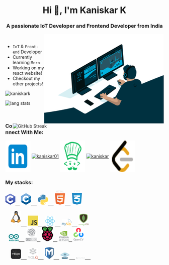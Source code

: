 <h1 align="center">Hi 👋, I'm Kaniskar K</h1>
<h3 align="center">A passionate IoT Developer and Frontend Developer from India</h3>


<img align="right" alt="desk" width="380px" src="./images/programmer.gif">
&ensp;

- `IoT` & `Front-end` Developer
- Currently learning `Mern`
- Working on my react website!
- Checkout my other projects!
<p align="left"> <img src="https://komarev.com/ghpvc/?username=KaniskarK&label=Profile%20views&color=0e75b6&style=flat" alt="kaniskark" /> </p>
<p align="left">
<img alt="lang stats" src="https://github-readme-stats.vercel.app/api/top-langs/?username=KaniskarK&layout=compact&hide_border=true&bg_color=1b2731&text_color=ebdfe2&title_color=eb1622&langs_count=10&hide=procfile&exclude_repo=dice,blog">
</p>

<img align="right" alt="GitHub Streak" width="480px" src="https://github-readme-streak-stats.herokuapp.com?user=KaniskarK&theme=vue-dark&hide_border=true">&ensp;


### Connect With Me:
<p align="left">
<a href="https://www.linkedin.com/in/kaniskar-k-a22520200/" target="blank"><img align="center" src="./images/linkedin.svg" alt="kaniskar" height="100" width="80" /></a>
<a href="https://stackoverflow.com/users/19772425/kaniskar" target="blank"><img align="center" src="./images/stackoverflow.svg" alt="kaniskar01" height="100" width="80" /></a>
<a href="https://www.codechef.com/users/kaniskar_61" target="blank"><img align="center" src="./images/code.svg" alt="kaniskar_61" height="100" width="80" /></a>
<a href="https://www.hackerrank.com/kaniskar01" target="blank"><img align="center" src="https://raw.githubusercontent.com/rahuldkjain/github-profile-readme-generator/master/src/images/icons/Social/hackerrank.svg" alt="kaniskar" height="100" width="80" /></a>
<a href="https://leetcode.com/KANISKAR/" target="blank"><img align="center" src="./images/leetcode.svg" alt="kaniskar" height="100" width="80" /></a>
</p>

### My stacks:

<div align="left">
<div>
    <a href="(https://en.wikipedia.org/wiki/C_(programming_language)"> <img alt=".c" src="./images/c.svg" width="32px" />&ensp;&ensp;</a>
    <a href="(https://cplusplus.com/doc/tutorial/)"> <img alt="cpp" src="./images/c++.svg" width="32px" /> &ensp;&ensp;</a>
    <a href="https://www.python.org/"> <img alt="py" src="./images/python.svg" width="32px" /> &ensp;&ensp;</a>
    <a href="https://developer.mozilla.org/en-US/docs/Web/HTML"> <img alt="htm" src="./images/html.svg" width="32px" /> &ensp;&ensp;</a>
    <a href="https://developer.mozilla.org/en-US/docs/Web/CSS"> <img alt="css" src="./images/css.svg" width="32px" /></a>
</div>
&ensp;
<div>
    &ensp;&ensp;
    <a href="https://www.linux.org/"> <img alt="Linux" src="./images/linux.svg" width="32px" /> &ensp;&ensp;</a>
    <a href="https://javascript.info/"> <img alt="javascript" src="./images/javascript.svg" width="32px" /> &ensp;&ensp;</a>
    <a href="https://reactjs.org/"> <img alt="react" src="./images/react.svg" width="32px" /> &ensp;&ensp;</a>
    <a href="https://www.mysql.com/"> <img alt="mysql" src="./images/mysql.svg" width="32px" /> &ensp;&ensp;</a>
    <a href="https://www.mongodb.com/"> <img alt="mongodb" src="./images/mongodb.svg" width="32px" /></a>
</div>
<div>
    &ensp;
    <a href="https://www.arduino.cc/"> <img alt=".vue" src="./images/arduino.svg" width="32px" /> &ensp;&ensp;</a>
    <a href="https://www.espressif.com/en/products/socs/esp8266"> <img alt="esp8266" src="./images/esp8266.svg" width="36px" /> &ensp;</a>
    <a href="https://www.raspberrypi.org/"> <img alt="raspberrypi" src="./images/raspberrypi.svg" width="36px" />&ensp;&ensp;</a>
    <a href="https://developer.nvidia.com/embedded/jetson-nano-developer-kit"> <img alt="jetson_nano" src="./images/jetsen.svg" width="32px" /> &ensp;</a>
    <a href="https://opencv.org/"> <img alt="opencv" src="./images/opencv.svg" width="32px" /></a>
</div>
&ensp;
<div>
    &ensp;&ensp;
    <a href="https://www.ryzerobotics.com/tello"> <img alt="tello" src="./images/tello.svg" width="32px" /> &ensp;&ensp;</a>
    <a href="https://pjreddie.com/darknet/yolo/"> <img alt="yolo" src="./images/yolo.svg" width="32px" /> &ensp;&ensp;</a>
    <a href="https://www.metasploit.com/"> <img alt="metasploit" src="./images/metasploit.svg" width="28px" /> &ensp;&ensp;</a>
    <a href="https://nmap.org/"> <img alt="nmap" src="./images/nmap.svg" width="28px" /> &ensp;&ensp;</a>
    <a href="https://www.maltego.com/"> <img alt="maltego" src="./images/maltego.svg" width="28px" /> &ensp;&ensp;</a>
</div>
&ensp;

</div>
&ensp;
